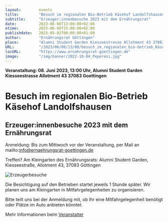 ```yaml
---
layout:        events
title:         "Besuch im regionalen Bio-Betrieb Käsehof Landolfshausen"
subtitle:      "Erzeuger:innenbesuche 2023 mit dem Ernährungsrat"
date:          2023-06-08T13:00:00+02:00
etime:         2023-06-08T15:00:00+02:00
publishdate:   2023-05-02T00:00:00+01:00
author:        "Ernährungsrat Göttingen"
place:         "Alumni Student Garden Kiesseestrasse Allotment 43 37083 Goettingen"
URL:           "/2023/06/08/13/00/besuch_im_regionalen_bio-betrieb_Käsehof_Landolfshausen"
locURL:        "https://www.ernahrungsrat-goettingen.de"
image:         "/img/banner/2022-10-04_Peperoni.jpg"
---
```


**Veranstaltung: 08. Juni 2023, 13:00 Uhr, Alumni Student Garden Kiesseestrasse Allotment 43 37083 Goettingen**

Besuch im regionalen Bio-Betrieb Käsehof Landolfshausen
===========

Erzeuger:innenbesuche 2023 mit dem Ernährungsrat
-----------

Anmeldung: Bis zum Mittwoch vor der Veranstaltung,
per Mail an mailto:info@ernaehrungsrat-goettingen.de

Treffen? Am Kleingarten des Ernährungsrats:
Alumni Student Garden, Kiesseestraße,
Allotment 43, 37083 Göttingen

![Erzeugerbesuche](/img/event/2023-05-20-Erzeugerbesuche_Ernährungsrat-Plakat.png)

Die Besichtigung auf den Betrieben startet jeweils 1 Stunde später.
Wir planen uns am Kleingarten in Mitfahrgelegenheiten zu organisieren.

Bitte teilt uns bei der Anmeldung mit, ob Ihr eine Mitfahrgelegenheit
benötigt oder Plätze im Auto anbieten könntet.

Mehr Informationen beim [Veranstalter](https://www.ernahrungsrat-goettingen.de)
